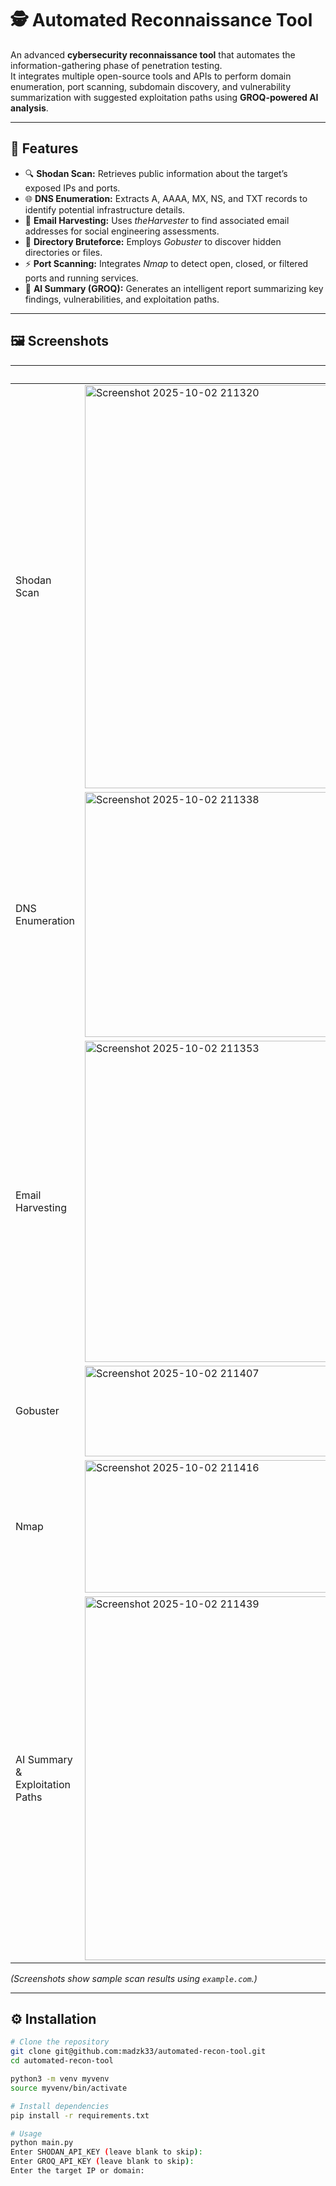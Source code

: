 # 🕵️ Automated Reconnaissance Tool

An advanced **cybersecurity reconnaissance tool** that automates the information-gathering phase of penetration testing.  
It integrates multiple open-source tools and APIs to perform domain enumeration, port scanning, subdomain discovery, and vulnerability summarization with suggested exploitation paths using **GROQ-powered AI analysis**.

---

## 🧩 Features

- 🔍 **Shodan Scan:** Retrieves public information about the target’s exposed IPs and ports.  
- 🌐 **DNS Enumeration:** Extracts A, AAAA, MX, NS, and TXT records to identify potential infrastructure details.  
- 📧 **Email Harvesting:** Uses *theHarvester* to find associated email addresses for social engineering assessments.  
- 📁 **Directory Bruteforce:** Employs *Gobuster* to discover hidden directories or files.  
- ⚡ **Port Scanning:** Integrates *Nmap* to detect open, closed, or filtered ports and running services.  
- 🤖 **AI Summary (GROQ):** Generates an intelligent report summarizing key findings, vulnerabilities, and exploitation paths.

---

## 🖼️ Screenshots

|  | Screenshots | 
|-----------------|----------------|
| Shodan Scan |<img width="533" height="645" alt="Screenshot 2025-10-02 211320" src="https://github.com/user-attachments/assets/237ece92-af43-4365-a159-9c556bd8e0b0" />
| DNS Enumeration |<img width="581" height="392" alt="Screenshot 2025-10-02 211338" src="https://github.com/user-attachments/assets/f4d96bc7-3cb0-425d-b62a-e2c09f0803b8" />
| Email Harvesting |<img width="590" height="514" alt="Screenshot 2025-10-02 211353" src="https://github.com/user-attachments/assets/bb58091c-853c-48ff-af6d-8bbe563b1d0c" />
| Gobuster |<img width="555" height="145" alt="Screenshot 2025-10-02 211407" src="https://github.com/user-attachments/assets/41d7644b-b1fb-4905-91e6-b4eec107bf41" />
| Nmap |<img width="454" height="212" alt="Screenshot 2025-10-02 211416" src="https://github.com/user-attachments/assets/01f8f106-c661-44fd-988a-905fa66d32ae" />
| AI Summary & Exploitation Paths |<img width="1886" height="582" alt="Screenshot 2025-10-02 211439" src="https://github.com/user-attachments/assets/22995174-ae02-4e9d-8c86-938652623397" />


*(Screenshots show sample scan results using `example.com`.)*

---


## ⚙️ Installation

```bash
# Clone the repository
git clone git@github.com:madzk33/automated-recon-tool.git
cd automated-recon-tool

python3 -m venv myvenv
source myvenv/bin/activate

# Install dependencies
pip install -r requirements.txt

# Usage
python main.py
Enter SHODAN_API_KEY (leave blank to skip): 
Enter GROQ_API_KEY (leave blank to skip): 
Enter the target IP or domain:
